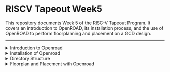# RISCV Tapeout Week5

This repository documents Week 5 of the RISC-V Tapeout Program. It covers an introduction to OpenROAD, its installation process, and the use of OpenROAD to perform floorplanning and placement on a GCD design.

---

<details>
<summary>Introduction to Openroad</summary>

## Introduction to Openroad

OpenROAD is an open-source project aimed at simplifying and democratizing VLSI digital design by providing an autonomous, 24-hour, RTL-to-GDSII flow with no human required in the loop. It plays a critical role in open-source VLSI by making advanced IC design accessible to startups, academic researchers, and independent engineers, reducing dependence on expensive proprietary tools and specialized expertise.
​
Key features include:
    • Fully automated digital design flow from RTL to GDSII.
    • Open-source, permissively licensed EDA tools supporting the latest design methodologies.
    • Integrated machine learning for design optimization (e.g., AutoTuner).
    • Cloud and distributed computing support for faster design turnaround (COPILOT).
    • Community-driven development with rapid adoption in diverse global chip tapeouts.
​

</details>


<details>
<summary>Installation of Openroad</summary>

## Installation of Openroad
Steps to install Openroad:

1. Clone the Openroad repository:
```git clone --recursive https://github.com/The-OpenROAD-Project/OpenROAD-flow-scripts
cd OpenROAD-flow-scripts```
2. Run the setup script:
``` sudo ./setup.sh
```

![Image](https://github.com/Santosh3672/RISC-V_Tapeout_Programm/blob/main/Week5%3A%20OpenRoad/Image%20W5/W5p1.png)

3. Build the OpenRoad with local setting:
```
./build_openroad.sh --local
```
A log file is dumped `build_openroad.log`
Check it for any error and fix any missing packages like cudd.

![Image](https://github.com/Santosh3672/RISC-V_Tapeout_Programm/blob/main/Week5%3A%20OpenRoad/Image%20W5/W5p2.png)


4. Verify Installation
``source ./env.sh
yosys -help  
openroad -help``
![Image](https://github.com/Santosh3672/RISC-V_Tapeout_Programm/blob/main/Week5%3A%20OpenRoad/Image%20W5/W5p3.png)

Yosys installation
![Image](https://github.com/Santosh3672/RISC-V_Tapeout_Programm/blob/main/Week5%3A%20OpenRoad/Image%20W5/W5p4.png)
Openroad installation

During installation of Openroad I faced challenges in missing packages. To resolve them I had to fix those packages and reinstall openroad, after 3 such iterations all issues were resolved. To resolve the issues faster I used perplexity AI and applied the solutions. 

</details>

<details>
<summary>Directory Structure</summary>

## Directory Structure

OpenRoad directory structure:
OpenROAD-flow-scripts:
	-Tools: Contains all the tools for Openroad flow: Autotuner, Openroad, yosys, etc
	- Flow: File structure to run RTL to GDS flow for designs
	- docs: Documentation for Openroad and the flow
	- Docker: Include openroad version in docker image
	- Jenkins: To manage continuous integration pipelines for rapid, automated build and test verification
	- etc: Has dependency installer script
	- setup_env.sh: Source file to setup Openroad


Flow directory structure:
    - design: contains design information for different technology nodes
    - platform: contains data for different technodes like, libs,lef,gds,drc rules
    - scripts: scripts for RTL to GDS flow
    - test: 
    - tutorial
    - util
    - Makefile: Make build automation file for Openroad

</details>

<details>
<summary>Floorplan and Placement with Openroad</summary>

## Floorplan and Placement with Openroad

nside flow/Makefile file we can see that the design variable is set to `DESIGN_CONFIG ?= ./designs/nangate45/gcd/config.mk`
It is a GCD design on nangate45 technode an opensource PDK on 45nm.

In the config.mk file we can see following information present:
1. Design input: Design name, Verilog files(RTL), and constraints file(.sdc).
2. Platform name:
3. Inputs for synthesis: ABC_AREA
4. Inputs for Floorplan and placement: Core utilization, PDN tcl file.


### Running Logic Synthesis for GSD design on nangate45:
Use following command to run synthesis in the flow directory:
`make synth`

![Image](https://github.com/Santosh3672/RISC-V_Tapeout_Programm/blob/main/Week5%3A%20OpenRoad/Image%20W5/W5p5.png)

It will create following directories:
1. Log
2. Reports
3. Results: for subsequent steps

![Image](https://github.com/Santosh3672/RISC-V_Tapeout_Programm/blob/main/Week5%3A%20OpenRoad/Image%20W5/W5p6.png)

Synth stat for gcd 

### Executing Floorplan on synth netlist:
Use command `make floorplan`

![Image](https://github.com/Santosh3672/RISC-V_Tapeout_Programm/blob/main/Week5%3A%20OpenRoad/Image%20W5/W5p7.png)
![Image](https://github.com/Santosh3672/RISC-V_Tapeout_Programm/blob/main/Week5%3A%20OpenRoad/Image%20W5/W5p8.png)

In log file following subtasks logs are generated:
1. 2_1_floorplan: Initializes design, reads libs,lef, checks setup and reapaits tie_lo and tie_hi fanout
2. 2_2_floorplan_macro:  Macro placement
3. 2_3 floorplan_tapcell: Adds tapcell
4. 2_4 floorplan_pdn: Adds PDN grid.
These are the subtasks of floorplan.


In the results directory Openroad Database (odb) are created for each intermediate steps with same name as that of log files. Along with that sdc and floorplan.tcl file and final odb 2_floorplan.odb is also generated. 

![Image](https://github.com/Santosh3672/RISC-V_Tapeout_Programm/blob/main/Week5%3A%20OpenRoad/Image%20W5/W5p9.png)

To view floorplan view with openroad use command 
```cd results/nangate45/gcd/base/
openroad -gui -db  2_floorplan.odb```

![Image](https://github.com/Santosh3672/RISC-V_Tapeout_Programm/blob/main/Week5%3A%20OpenRoad/Image%20W5/W5p10.png)

### Executing Placement on Floorplan DB:

Use the command `make place` to execute placement on the floorplan DB.

![Image](https://github.com/Santosh3672/RISC-V_Tapeout_Programm/blob/main/Week5%3A%20OpenRoad/Image%20W5/W5p11.png)
![Image](https://github.com/Santosh3672/RISC-V_Tapeout_Programm/blob/main/Week5%3A%20OpenRoad/Image%20W5/W5p12.png)

Placement has following subtasks under it:
1. 3_1_place_gp_skip_io: If Iopins are unplaced it will do global placement prior to IO placement.
![Image](https://github.com/Santosh3672/RISC-V_Tapeout_Programm/blob/main/Week5%3A%20OpenRoad/Image%20W5/W5p13.png)

2. 3_2_place_iop: Perform IO placement if it is not done
![Image](https://github.com/Santosh3672/RISC-V_Tapeout_Programm/blob/main/Week5%3A%20OpenRoad/Image%20W5/W5p14.png)

3. 3_3_place_gp: Global placement with Iopins placed.
![Image](https://github.com/Santosh3672/RISC-V_Tapeout_Programm/blob/main/Week5%3A%20OpenRoad/Image%20W5/W5p15.png)

4. 3_4_place_resized: Performs resizing of cells and buffering of nets
![Image](https://github.com/Santosh3672/RISC-V_Tapeout_Programm/blob/main/Week5%3A%20OpenRoad/Image%20W5/W5p16.png)

5. 3_5_place_dp: Detail placement stage
![Image](https://github.com/Santosh3672/RISC-V_Tapeout_Programm/blob/main/Week5%3A%20OpenRoad/Image%20W5/W5p17.png)

Conclusion:
In this repository we were able to install openroad-flor_scripts in our system and perform Floorplan and Placement of GCD design at nanogate45 platform.


</details>
